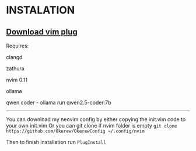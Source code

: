 # INSTALATION
[Download vim plug](https://github.com/junegunn/vim-plug)
--------------------------------------------------------

Requires: 

clangd 

zathura

nvim 0.11

ollama

qwen coder - ollama run qwen2.5-coder:7b

----- 

You can download my neovim config by either copying the init.vim code to your own init.vim
Or you can git clone if nvim folder is empty `git clone https://github.com/Okerew/OkerewConfig ~/.config/nvim`

Then to finish installation run `PlugInstall`
